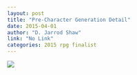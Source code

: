 ```yaml
---
layout: post
title: "Pre-Character Generation Detail"
date: 2015-04-01
author: "D. Jarrod Shaw"
link: "No Link"
categories: 2015 rpg finalist
---
```


![]({{site.url}}/2015images/PreCharacterGenerationDetail.jpg)

